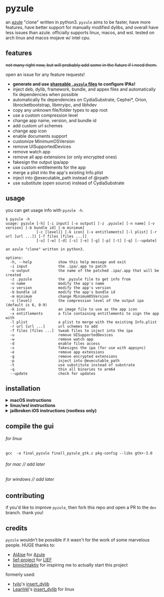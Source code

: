 # pyzule
an [azule](https://github.com/Al4ise/Azule) "clone" written in python3. `pyzule` aims to be faster, have more features, have better support for manually modified dylibs, and overall have less issues than azule. officially supports linux, macos, and wsl. tested on arch linux and macos mojave w/ intel cpu.

## features
~~not many right now, but will probably add some in the future if i need them.~~

open an issue for any feature requests!

- **generate and use [shareable `.pyzule` files](https://github.com/asdfzxcvbn/pyzule-gen) to configure IPAs!**
- inject deb, dylib, framework, bundle, and appex files and automatically fix dependencies when possible
- automatically fix dependencies on CydiaSubstrate, Cephei*, Orion, librocketbootstrap, libmryipc, and libhdev
- copy any unknown file/folder types to app root
- use a custom compression level
- change app name, version, and bundle id
- add custom url schemes
- change app icon
- enable documents support
- customize MinimumOSVersion
- remove UISupportedDevices
- remove watch app
- remove all app extensions (or only encrypted ones)
- fakesign the output ipa/app
- use custom entitlements for the app
- merge a plist into the app's existing Info.plist
- inject into @executable_path instead of @rpath
- use substitute (open source) instead of CydiaSubstrate

## usage
you can get usage info with `pyzule -h`.

```
$ pyzule -h
usage: pyzule [-h] [-i input] [-o output] [-z .pyzule] [-n name] [-v version] [-b bundle id] [-m minimum]
              [-c [level]] [-k icon] [-x entitlements] [-l plist] [-r url [url ...]] [-f files [files ...]]
              [-u] [-w] [-d] [-s] [-e] [-g] [-p] [-t] [-q] [--update]

an azule "clone" written in python3.

options:
  -h, --help            show this help message and exit
  -i input              the .ipa/.app to patch
  -o output             the name of the patched .ipa/.app that will be created
  -z .pyzule            the .pyzule file to get info from
  -n name               modify the app's name
  -v version            modify the app's version
  -b bundle id          modify the app's bundle id
  -m minimum            change MinimumOSVersion
  -c [level]            the compression level of the output ipa (default is 6, 0-9)
  -k icon               an image file to use as the app icon
  -x entitlements       a file containing entitlements to sign the app with
  -l plist              a plist to merge with the existing Info.plist
  -r url [url ...]      url schemes to add
  -f files [files ...]  tweak files to inject into the ipa
  -u                    remove UISupportedDevices
  -w                    remove watch app
  -d                    enable files access
  -s                    fakesigns the ipa (for use with appsync)
  -e                    remove app extensions
  -g                    remove encrypted extensions
  -p                    inject into @executable_path
  -t                    use substitute instead of substrate
  -q                    thin all binaries to arm64
  --update              check for updates
```

## installation

<details>
<summary><b>macOS instructions</b></summary>
<br/>
<ol>
  <li>open Terminal. this is where you'll be running every command.</li>
  <li>install <a href="https://apps.apple.com/us/app/xcode/id497799835">Xcode</a> from the app store (if not already installed)</li>
  <li>Install the Xcode cli tools (if not already installed <strong>or if <code>pyzule</code> suddenly stopped working</strong>) by running:
  <ul>
    <li><code>xcode-select --install</code></li>
    <li><code>sudo xcodebuild -license</code></li>
  </ul>
  </li>
  <li>
  install <code>pyzule</code>:

  <pre lang="bash"><code>bash -c "$(curl https://raw.githubusercontent.com/asdfzxcvbn/pyzule/main/install-pyzule.sh)"</code></pre>
  </li>
</ol>
</details>

<details>
<summary><b>linux/wsl instructions</b></summary>
<br/>
<ol>
  <li>
    on debian-based systems (like ubuntu), run the following:
    <pre lang="bash"><code>sudo apt update ; sudo apt install unzip curl python3 python3-venv</code></pre>
    on arch based systems, use:
    <pre lang="bash"><code>sudo pacman -Syu unzip curl python</code></pre>
  </li>
  <li>
  install <code>pyzule</code>:

  <pre lang="bash"><code>bash -c "$(curl https://raw.githubusercontent.com/asdfzxcvbn/pyzule/main/install-pyzule.sh)"</code></pre>
  </li>
</ol>
</details>

<details>
<summary><b>jailbroken iOS instructions (rootless only)</b></summary>
<br/>
<ol>
  <li>
    iirc you only need some packages like python, ldid, and odcctools and probably not anything else but please open an issue if u need help
  </li>
  <li>
  install <code>pyzule</code>:

  <pre lang="bash"><code>bash -c "$(curl https://raw.githubusercontent.com/asdfzxcvbn/pyzule/main/install-pyzule.sh)"</code></pre>
  </li>
</ol>
</details>

## compile the gui 
###### for linux
`gcc  -o final_pyzule finall_pyzule_gtk.c pkg-config --libs gtk+-3.0`
###### for mac // add later
###### for windows // add later

## contributing
if you'd like to improve `pyzule`, then fork this repo and open a PR to the `dev` branch. thank you!

## credits
`pyzule` wouldn't be possible if it wasn't for the work of some marvelous people. HUGE thanks to:

- [Al4ise](https://github.com/Al4ise) for [Azule](https://github.com/Al4ise/Azule)
- [lief-project](https://github.com/lief-project) for [LIEF](https://github.com/lief-project/LIEF)
- [binnichtaktiv](https://github.com/binnichtaktiv) for inspiring me to actually start this project

formerly used:
- [tyilo](https://github.com/tyilo)'s [insert_dylib](https://github.com/tyilo/insert_dylib)
- [LeanVel](https://github.com/LeanVel)'s [insert_dylib](https://github.com/LeanVel/insert_dylib) for linux
